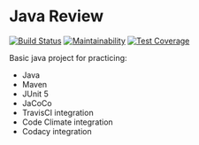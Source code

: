 # Java Review
[![Build Status](https://travis-ci.com/NutthanichN/javareview.svg?branch=main)](https://travis-ci.com/NutthanichN/javareview)
[![Maintainability](https://api.codeclimate.com/v1/badges/de84d14ba437151dda4b/maintainability)](https://codeclimate.com/github/NutthanichN/javareview/maintainability)
[![Test Coverage](https://api.codeclimate.com/v1/badges/de84d14ba437151dda4b/test_coverage)](https://codeclimate.com/github/NutthanichN/javareview/test_coverage)

Basic java project for practicing:
* Java
* Maven
* JUnit 5
* JaCoCo
* TravisCI integration
* Code Climate integration
* Codacy integration
